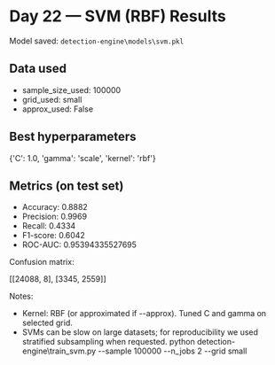 # Day 22 — SVM (RBF) Results

Model saved: `detection-engine\models\svm.pkl`

## Data used
- sample_size_used: 100000
- grid_used: small
- approx_used: False

## Best hyperparameters

{'C': 1.0, 'gamma': 'scale', 'kernel': 'rbf'}

## Metrics (on test set)

- Accuracy: 0.8882
- Precision: 0.9969
- Recall: 0.4334
- F1-score: 0.6042
- ROC-AUC: 0.95394335527695

Confusion matrix:

[[24088, 8], [3345, 2559]]

Notes:
- Kernel: RBF (or approximated if --approx). Tuned C and gamma on selected grid.
- SVMs can be slow on large datasets; for reproducibility we used stratified subsampling when requested.
python detection-engine\train_svm.py --sample 100000 --n_jobs 2 --grid small